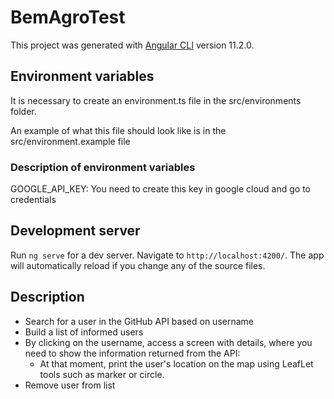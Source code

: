 # BemAgroTest

This project was generated with [Angular CLI](https://github.com/angular/angular-cli) version 11.2.0.

## Environment variables

It is necessary to create an environment.ts file in the src/environments folder.

An example of what this file should look like is in the src/environment.example file

### Description of environment variables

GOOGLE_API_KEY: You need to create this key in google cloud and go to credentials

## Development server

Run `ng serve` for a dev server. Navigate to `http://localhost:4200/`. The app will automatically reload if you change any of the source files.

## Description

- Search for a user in the GitHub API based on username
- Build a list of informed users
- By clicking on the username, access a screen with details, where you need to show the information returned from the API:
  - At that moment, print the user's location on the map using LeafLet tools such as marker or circle.
- Remove user from list
